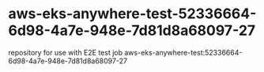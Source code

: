 # aws-eks-anywhere-test-52336664-6d98-4a7e-948e-7d81d8a68097-27
repository for use with E2E test job aws-eks-anywhere-test:52336664-6d98-4a7e-948e-7d81d8a68097-27
